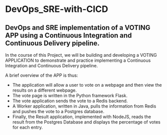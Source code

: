 # DevOps_SRE-with-CICD
## DevOps and SRE implementation of a VOTING APP using a Continuous Integration and Continuous Delivery pipeline.

In the course of this Project, we will be building and developing a VOTING APPLICATION to demonstrate and practice implementing a Continuous Integration and Continuous Delivery pipeline. 

A brief overview of the APP is thus:
- The application will allow a user to vote on a webpage and then view the results on a different webpage.
- The vote page is written in the Python framework Flask.
- The vote application sends the vote to a Redis backend.
- A Worker application, written in Java, pulls the information from Redis and pushes the vote to a Postgres database. 
- Finally, the Result application, implemented with NodeJS, reads the result from the Postgres Database and displays the percentage of votes for each entry.
